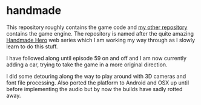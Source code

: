 # handmade

This repository roughly contains the game code and [my other repository](https://github.com/Bjeeeern/platform) 
contains the game engine. The repository is named after the quite amazing [Handmade Hero](https://handmadehero.org/) web series
which I am working my way through as I slowly learn to do this stuff.

I have followed along until episode 59 on and off  and I am now currently adding a car, 
trying to take the game in a more original direction.

I did some detouring along the way to play around with 3D cameras and font file processing. 
Also ported the platform to Android and OSX up until before implementing the audio but by now the builds have sadly rotted away. 
